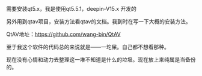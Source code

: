 需要安装qt5.x，我是使用qt5.5.1，deepin-V15.x 开发的

另外用到qtav项目，安装方法看qtav的文档。我到时在写一下大概的安装方法。

QtAV地址：https://github.com/wang-bin/QtAV

至于我这个软件的代码总的来说就是——一坨屎。自己都不想看那种。

现在没有心情和动力去整理这一堆不知道是什么的垃圾。现在放上来纯属是当备份的。
